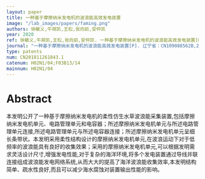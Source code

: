 ```yaml
---
layout: paper
title: 一种基于摩擦纳米发电机的波浪能高效发电装置
image: "/lab_images/papers/faming.png"
authors: 徐敏义,牛胡凯,王松,张向前,安仲凯
year: 2020
ref: 徐敏义,牛胡凯,王松,张向前,安仲凯. 一种基于摩擦纳米发电机的波浪能高效发电装置[P]. 辽宁省：CN109088562B,2020-07-28
journal: "一种基于摩擦纳米发电机的波浪能高效发电装置[P]. 辽宁省：CN109088562B,2020-07-28"
type: patents
num: CN201811261843.1
catenum: H02N1/04;F03B13/14
mainnum: H02N1/04
---
```


# Abstract

本发明公开了一种基于摩擦纳米发电机的柔性仿生水草波浪能采集装置,包括摩擦纳米发电机单元、电路管理单元和电容器；所述摩擦纳米发电机单元与所述电路管理单元连接,所述电路管理单元与所述电容器连接；所述摩擦纳米发电机单元呈细长条带状。本发明采用柔性结构设计的摩擦纳米发电机单元,在波浪运动下对于低频率的波浪能具有良好的收集效果；采用的摩擦纳米发电机单元,可以根据发明需求灵活设计尺寸,增强发电性能,对于复杂的海洋环境,将多个发电装置通过导线并联连接组成波浪能发电网络系统,从而大大的提高了海洋波浪能收集效率,本发明结构简单、疏水性良好,而且可以减少海水腐蚀对装置输出性能的影响。